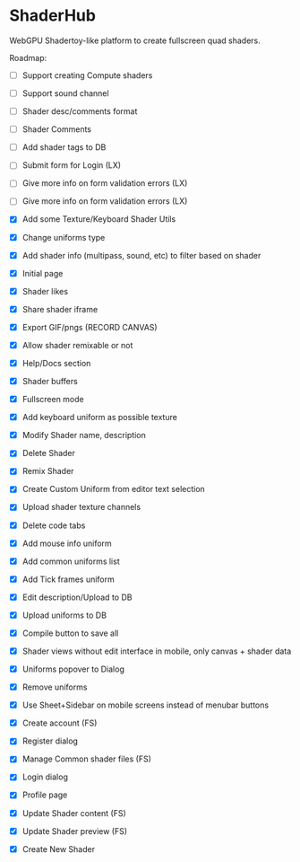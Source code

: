 # ShaderHub
WebGPU Shadertoy-like platform to create fullscreen quad shaders.

Roadmap:
- [ ] Support creating Compute shaders
- [ ] Support sound channel
- [ ] Shader desc/comments format
- [ ] Shader Comments
- [ ] Add shader tags to DB
- [ ] Submit form for Login (LX)
- [ ] Give more info on form validation errors (LX)
- [ ] Give more info on form validation errors (LX)

- [x] Add some Texture/Keyboard Shader Utils
- [x] Change uniforms type
- [x] Add shader info (multipass, sound, etc) to filter based on shader
- [x] Initial page
- [x] Shader likes
- [x] Share shader iframe
- [x] Export GIF/pngs (RECORD CANVAS)
- [x] Allow shader remixable or not
- [x] Help/Docs section
- [x] Shader buffers
- [x] Fullscreen mode
- [x] Add keyboard uniform as possible texture
- [x] Modify Shader name, description
- [x] Delete Shader
- [x] Remix Shader
- [x] Create Custom Uniform from editor text selection
- [x] Upload shader texture channels
- [x] Delete code tabs
- [x] Add mouse info uniform
- [x] Add common uniforms list
- [x] Add Tick frames uniform
- [x] Edit description/Upload to DB
- [x] Upload uniforms to DB
- [x] Compile button to save all
- [x] Shader views without edit interface in mobile, only canvas + shader data
- [x] Uniforms popover to Dialog
- [x] Remove uniforms
- [x] Use Sheet+Sidebar on mobile screens instead of menubar buttons
- [x] Create account (FS)
- [x] Register dialog
- [x] Manage Common shader files (FS)
- [x] Login dialog
- [x] Profile page
- [x] Update Shader content (FS)
- [x] Update Shader preview (FS)
- [x] Create New Shader
